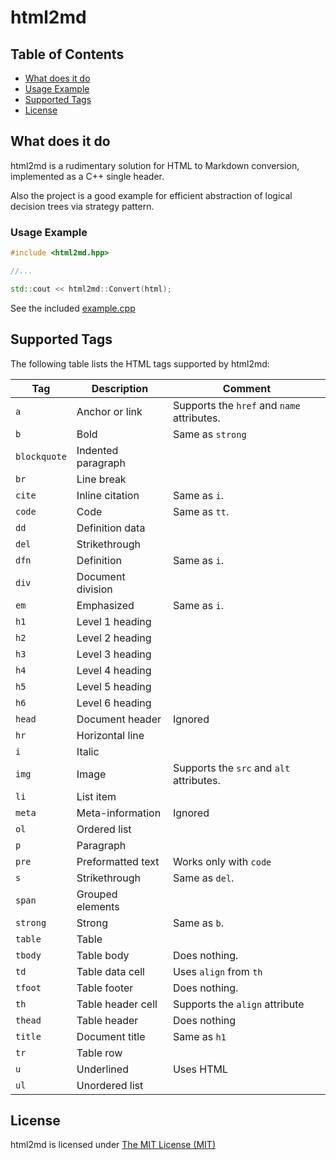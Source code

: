 # html2md

## Table of Contents

- [What does it do](#what-does-it-do)
- [Usage Example](#usage-example)
- [Supported Tags](#supported-tags)
- [License](#license)


## What does it do

html2md is a rudimentary solution for HTML to Markdown conversion, implemented as a C++ single header.  

Also the project is a good example for efficient abstraction of logical decision trees via strategy pattern.


### Usage Example

```c++
#include <html2md.hpp>

//...

std::cout << html2md::Convert(html);
```

See the included [example.cpp](example.cpp) 


## Supported Tags

The following table lists the HTML tags supported by html2md:


| Tag | Description | Comment |
| - | - | - |
| `a` | Anchor or link | Supports the `href` and `name` attributes. |
| `b` | Bold | Same as `strong` |
| `blockquote` | Indented paragraph | |
| `br` | Line break | |
| `cite` | Inline citation | Same as `i`. |
| `code` | Code | Same as `tt`. |
| `dd` | Definition data | |
| `del` | Strikethrough | |
| `dfn` | Definition | Same as `i`. |
| `div` | Document division | |
| `em` | Emphasized | Same as `i`. |
| `h1` | Level 1 heading | |
| `h2` | Level 2 heading | |
| `h3` | Level 3 heading | |
| `h4` | Level 4 heading | |
| `h5` | Level 5 heading | |
| `h6` | Level 6 heading | |
| `head` | Document header | Ignored |
| `hr` | Horizontal line | |
| `i` | Italic | |
| `img` | Image | Supports the `src` and `alt` attributes. |
| `li` | List item | |
| `meta` | Meta-information | Ignored |
| `ol` | Ordered list | |
| `p` | Paragraph | |
| `pre` | Preformatted text| Works only with `code` |
| `s` | Strikethrough | Same as `del`. |
| `span` | Grouped elements | |
| `strong` | Strong | Same as `b`. |
| `table` | Table | |
| `tbody` | Table body | Does nothing. |
| `td` | Table data cell | Uses `align` from `th` |
| `tfoot` | Table footer | Does nothing. |
| `th` | Table header cell | Supports the `align` attribute |
| `thead` | Table header | Does nothing |
| `title` | Document title | Same as `h1` |
| `tr` | Table row | |
| `u` | Underlined | Uses HTML |
| `ul` | Unordered list | |


## License

html2md is licensed under [The MIT License (MIT)](https://opensource.org/licenses/MIT)
